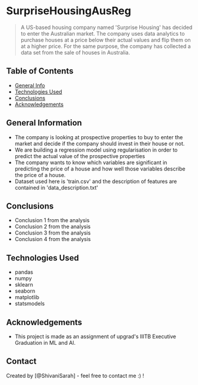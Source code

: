 # SurpriseHousingAusReg

> A US-based housing company named 'Surprise Housing' has decided to enter the Australian market. The company uses data analytics to purchase houses at a price below their actual values and flip them on at a higher price. For the same purpose, the company has collected a data set from the sale of houses in Australia. 


## Table of Contents
* [General Info](#general-information)
* [Technologies Used](#technologies-used)
* [Conclusions](#conclusions)
* [Acknowledgements](#acknowledgements)

<!-- You can include any other section that is pertinent to your problem -->

## General Information
- The company is looking at prospective properties to buy to enter the market and decide if the company should invest in their house or not.
- We are building a regression model using regularisation in order to predict the actual value of the prospective properties
- The company wants to know which variables are significant in predicting the price of a house and how well those variables describe the price of a house.
- Dataset used here is 'train.csv' and the description of features are contained in 'data_description.txt'

<!-- You don't have to answer all the questions - just the ones relevant to your project. -->

## Conclusions
- Conclusion 1 from the analysis
- Conclusion 2 from the analysis
- Conclusion 3 from the analysis
- Conclusion 4 from the analysis

<!-- You don't have to answer all the questions - just the ones relevant to your project. -->


## Technologies Used 
- pandas
- numpy
- sklearn
- seaborn
- matplotlib
- statsmodels

<!-- As the libraries versions keep on changing, it is recommended to mention the version of library used in this project -->

## Acknowledgements
- This project is made as an assignment of upgrad's IIITB Executive Graduation in ML and AI.


## Contact
Created by [@ShivaniSarah] - feel free to contact me :) !


<!-- Optional -->
<!-- ## License -->
<!-- This project is open source and available under the [... License](). -->

<!-- You don't have to include all sections - just the one's relevant to your project -->

